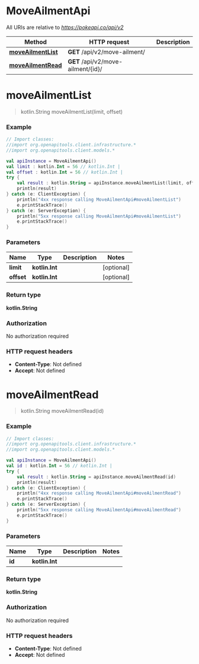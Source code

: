 # MoveAilmentApi

All URIs are relative to *https://pokeapi.co/api/v2*

Method | HTTP request | Description
------------- | ------------- | -------------
[**moveAilmentList**](MoveAilmentApi.md#moveAilmentList) | **GET** /api/v2/move-ailment/ | 
[**moveAilmentRead**](MoveAilmentApi.md#moveAilmentRead) | **GET** /api/v2/move-ailment/{id}/ | 


<a name="moveAilmentList"></a>
# **moveAilmentList**
> kotlin.String moveAilmentList(limit, offset)



### Example
```kotlin
// Import classes:
//import org.openapitools.client.infrastructure.*
//import org.openapitools.client.models.*

val apiInstance = MoveAilmentApi()
val limit : kotlin.Int = 56 // kotlin.Int | 
val offset : kotlin.Int = 56 // kotlin.Int | 
try {
    val result : kotlin.String = apiInstance.moveAilmentList(limit, offset)
    println(result)
} catch (e: ClientException) {
    println("4xx response calling MoveAilmentApi#moveAilmentList")
    e.printStackTrace()
} catch (e: ServerException) {
    println("5xx response calling MoveAilmentApi#moveAilmentList")
    e.printStackTrace()
}
```

### Parameters

Name | Type | Description  | Notes
------------- | ------------- | ------------- | -------------
 **limit** | **kotlin.Int**|  | [optional]
 **offset** | **kotlin.Int**|  | [optional]

### Return type

**kotlin.String**

### Authorization

No authorization required

### HTTP request headers

 - **Content-Type**: Not defined
 - **Accept**: Not defined

<a name="moveAilmentRead"></a>
# **moveAilmentRead**
> kotlin.String moveAilmentRead(id)



### Example
```kotlin
// Import classes:
//import org.openapitools.client.infrastructure.*
//import org.openapitools.client.models.*

val apiInstance = MoveAilmentApi()
val id : kotlin.Int = 56 // kotlin.Int | 
try {
    val result : kotlin.String = apiInstance.moveAilmentRead(id)
    println(result)
} catch (e: ClientException) {
    println("4xx response calling MoveAilmentApi#moveAilmentRead")
    e.printStackTrace()
} catch (e: ServerException) {
    println("5xx response calling MoveAilmentApi#moveAilmentRead")
    e.printStackTrace()
}
```

### Parameters

Name | Type | Description  | Notes
------------- | ------------- | ------------- | -------------
 **id** | **kotlin.Int**|  |

### Return type

**kotlin.String**

### Authorization

No authorization required

### HTTP request headers

 - **Content-Type**: Not defined
 - **Accept**: Not defined

